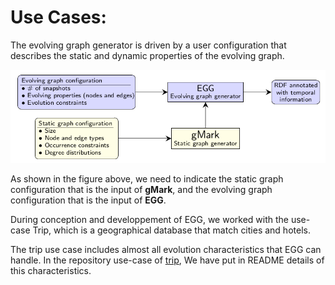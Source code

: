 # Use Cases:

The evolving graph generator is driven by a user configuration that describes the static and dynamic properties of the evolving graph.

![](../egg-architecture.png)

As shown in the figure above, we need to indicate the static graph configuration that is the input of **gMark**, and the evolving graph configuration that is the input of **EGG**.

During conception and developpement of EGG, we worked with the use-case Trip, which is a geographical database that match cities and hotels.

The trip use case includes almost all evolution characteristics that EGG can handle. In the repository use-case of [trip](https://github.com/karimalami7/EGG/tree/master/use_cases/trip), We have put in README details of this characteristics.
